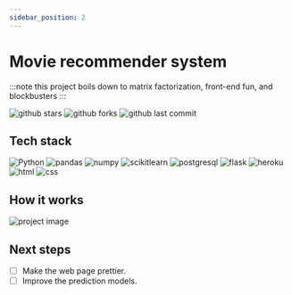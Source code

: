 ```yaml
---
sidebar_position: 2
---
```


# Movie recommender system

:::note this project boils down to
matrix factorization, front-end fun, and blockbusters
:::

![github stars](https://img.shields.io/github/stars/lorenanda/movie-recommender?style=social)
![github forks](https://img.shields.io/github/forks/lorenanda/movie-recommender?style=social)
![github last commit](https://img.shields.io/github/last-commit/lorenanda/movie-recommender?style=social)

## Tech stack 

![Python](https://img.shields.io/badge/Python-3776AB?style=for-the-badge&logo=python&logoColor=white)
![pandas](https://img.shields.io/badge/pandas-%23150458.svg?style=for-the-badge&logo=pandas&logoColor=white)
![numpy](https://img.shields.io/badge/numpy-%23013243.svg?style=for-the-badge&logo=numpy&logoColor=white)
![scikitlearn](https://img.shields.io/badge/scikit--learn-%23F7931E.svg?style=for-the-badge&logo=scikit-learn&logoColor=white)
![postgresql](https://img.shields.io/badge/PostgreSQL-316192?style=for-the-badge&logo=postgresql&logoColor=white)
![flask](https://img.shields.io/badge/Flask-000000?style=for-the-badge&logo=flask&logoColor=white)
![heroku](https://img.shields.io/badge/Heroku-430098?style=for-the-badge&logo=heroku&logoColor=white)
![html](https://img.shields.io/badge/HTML5-E34F26?style=for-the-badge&logo=html5&logoColor=white)
![css](https://img.shields.io/badge/CSS3-1572B6?style=for-the-badge&logo=css3&logoColor=white)

## How it works

![project image](https://github.com/lorenanda/movie-recommender/raw/main/demo.gif)

## Next steps

- [ ] Make the web page prettier.
- [ ] Improve the prediction models.
